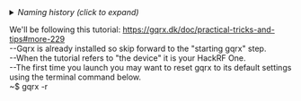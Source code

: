 <details><summary><i>Naming history (click to expand)</i></summary>
<pre>
2023 May 22: 040_gqrx_FM_Receive.md
</pre>
</details>

We'll be following this tutorial: https://gqrx.dk/doc/practical-tricks-and-tips#more-229  
--Gqrx is already installed so skip forward to the "starting gqrx" step.  
--When the tutorial refers to "the device" it is your HackRF One.  
--The first time you launch you may want to reset gqrx to its default settings using the terminal command below.    
  ~$ gqrx -r
